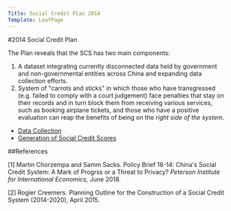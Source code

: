 ```yaml
---
Title: Social Credit Plan 2014
Template: LeafPage
---
```


#2014 Social Credit Plan

The Plan reveals that the SCS has two main components:
  1. A dataset integrating currently disconnected data held by government and non-governmental entities across China and expanding data collection efforts.
  2. System of "carrots and sticks" in which those who have transgressed (e.g. failed to comply with a court judgement) face penalties that stay on their records and in turn block them from receiving various services, such as booking airplane tickets, and those who have a positive evaluation can reap the benefits of being on the *right side of the system*.  

- [Data Collection](https://cueimps.soc.srcf.net/course/course/credit-scores/Social_Credit_Scores/china/plan/datacollection) 
- [Generation of Social Credit Scores](https://cueimps.soc.srcf.net/course/course/credit-scores/Social_Credit_Scores/china/plan/scoring)
  
##References

[1] Martin Chorzempa and Samm Sacks. Policy Brief 18-14: China's Social Credit System: A Mark of Progrss or a Threat to Privacy? *Peterson Institute for International Economics,* June 2018. 

[2] Rogier Creemers. Planning Outline for the Construction of a Social Credit System (2014-2020), April 2015. 
